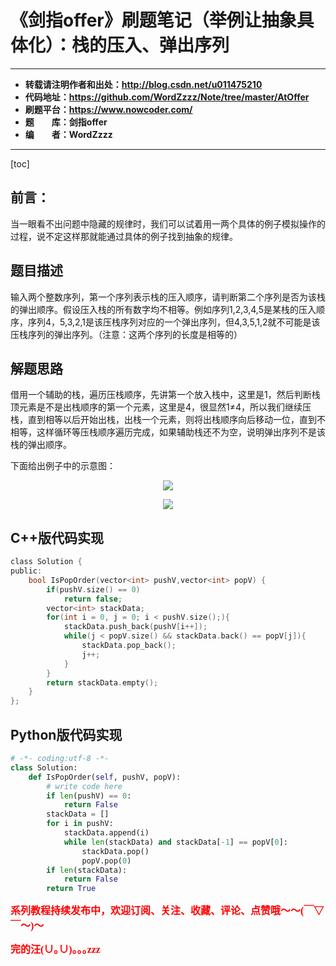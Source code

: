 # 《剑指offer》刷题笔记（举例让抽象具体化）：栈的压入、弹出序列

----------

- **转载请注明作者和出处：http://blog.csdn.net/u011475210**
- **代码地址：https://github.com/WordZzzz/Note/tree/master/AtOffer**
- **刷题平台：https://www.nowcoder.com/**
- **题&emsp;&emsp;库：剑指offer**
- **编&emsp;&emsp;者：WordZzzz**

----------

[toc]

## 前言：

当一眼看不出问题中隐藏的规律时，我们可以试着用一两个具体的例子模拟操作的过程，说不定这样那就能通过具体的例子找到抽象的规律。

## 题目描述

输入两个整数序列，第一个序列表示栈的压入顺序，请判断第二个序列是否为该栈的弹出顺序。假设压入栈的所有数字均不相等。例如序列1,2,3,4,5是某栈的压入顺序，序列4，5,3,2,1是该压栈序列对应的一个弹出序列，但4,3,5,1,2就不可能是该压栈序列的弹出序列。（注意：这两个序列的长度是相等的）

## 解题思路

借用一个辅助的栈，遍历压栈顺序，先讲第一个放入栈中，这里是1，然后判断栈顶元素是不是出栈顺序的第一个元素，这里是4，很显然1≠4，所以我们继续压栈，直到相等以后开始出栈，出栈一个元素，则将出栈顺序向后移动一位，直到不相等，这样循环等压栈顺序遍历完成，如果辅助栈还不为空，说明弹出序列不是该栈的弹出顺序。

下面给出例子中的示意图：

<p></p>
<div align=center><img src="http://img.blog.csdn.net/20171025224243366?watermark/2/text/aHR0cDovL2Jsb2cuY3Nkbi5uZXQvdTAxMTQ3NTIxMA==/font/5a6L5L2T/fontsize/400/fill/I0JBQkFCMA==/dissolve/70/gravity/SouthEast"/></div>
<p></p>

<p></p>
<div align=center><img src="http://img.blog.csdn.net/20171025224302956?watermark/2/text/aHR0cDovL2Jsb2cuY3Nkbi5uZXQvdTAxMTQ3NTIxMA==/font/5a6L5L2T/fontsize/400/fill/I0JBQkFCMA==/dissolve/70/gravity/SouthEast"/></div>
<p></p>

## C++版代码实现

```c
class Solution {
public:
    bool IsPopOrder(vector<int> pushV,vector<int> popV) {
        if(pushV.size() == 0)
            return false;
        vector<int> stackData;
        for(int i = 0, j = 0; i < pushV.size();){
            stackData.push_back(pushV[i++]);
            while(j < popV.size() && stackData.back() == popV[j]){
                stackData.pop_back();
                j++;
            }
        }
        return stackData.empty();
    }
};
```

## Python版代码实现

```python
# -*- coding:utf-8 -*-
class Solution:
    def IsPopOrder(self, pushV, popV):
        # write code here
        if len(pushV) == 0:
            return False
        stackData = []
        for i in pushV:
            stackData.append(i)
            while len(stackData) and stackData[-1] == popV[0]:
                stackData.pop()
                popV.pop(0)
        if len(stackData):
            return False
        return True
```

**<font color="red" size=3 face="仿宋">系列教程持续发布中，欢迎订阅、关注、收藏、评论、点赞哦～～(￣▽￣～)～</font>**

**<font color="red" size=3 face="仿宋">完的汪(∪｡∪)｡｡｡zzz</font>**